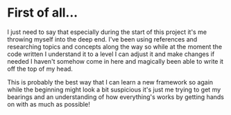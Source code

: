 # First of all...

I just need to say that especially during the start of this project it's me throwing myself into the deep end. I've been using references and researching topics and concepts along the way so while at the moment the code written I understand it to a level I can adjust it and make changes if needed I haven't somehow come in here and magically been able to write it off the top of my head.

This is probably the best way that I can learn a new framework so again while the beginning might look a bit suspicious it's just me trying to get my bearings and an understanding of how everything's works by getting hands on with as much as possible!